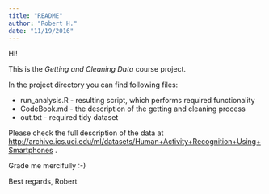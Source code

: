 ```yaml
---
title: "README"
author: "Robert H."
date: "11/19/2016"
---
```


Hi!

This is the *Getting and Cleaning Data* course project.

In the project directory you can find following files:

*  run_analysis.R - resulting script, which performs required functionality
*  CodeBook.md - the description of the getting and cleaning process
*  out.txt - required tidy dataset

Please check the full description of the data at http://archive.ics.uci.edu/ml/datasets/Human+Activity+Recognition+Using+Smartphones .

Grade me mercifully :-)

Best regards,
Robert